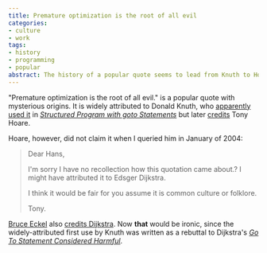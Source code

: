 ```yaml
---
title: Premature optimization is the root of all evil
categories:
- culture
- work
tags:
- history
- programming
- popular
abstract: The history of a popular quote seems to lead from Knuth to Hoare to Dijkstra. 
---
```


"Premature optimization is the root of all evil." is a popular quote with mysterious origins.  It is widely attributed to Donald Knuth, who [apparently][1] [used it][2] in _[Structured Program with goto Statements][3]_ but later [credits][4] Tony Hoare.

   [1]: http://mail.python.org/pipermail/python-list/2003-April/158618.html
   [2]: http://groups.google.com/groups?selm=tl2n195b1io.fsf%40space.at
   [3]: http://portal.acm.org/citation.cfm?id=356635.356640&idx=356635&part=periodical&WantType=periodical&title=ACM%20Computing%20Surveys%20%28CSUR%29
   [4]: http://groups.google.com/groups?hl=en&lr=lang_en&ie=UTF-8&safe=off&threadm=CMtF68.GKB%40metronet.com&rnum=1&prev=/groups%3Fselm%3DCMtF68.GKB%2540metronet.com

Hoare, however, did not claim it when I queried him in January of 2004:

> Dear Hans,
> 
> I'm sorry I have no recollection how this quotation came about.? I might have attributed it to Edsger Dijkstra.
> 
> I think it would be fair for you assume it is common culture or folklore.
> 
> Tony.

[Bruce Eckel][5] also [credits Dijkstra][6].  Now **that** would be ironic, since the widely-attributed first use by Knuth was written as a rebuttal to Dijkstra's _[Go To Statement Considered Harmful][7]_.

   [5]: http://www.mindview.net/
   [6]: http://jamesthornton.com/eckel/TIPatterns/html/Introduction.html
   [7]: http://www.acm.org/classics/oct95/

